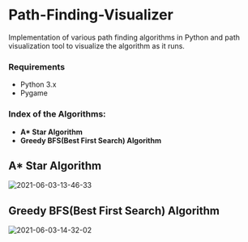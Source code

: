 # Path-Finding-Visualizer
Implementation of various path finding algorithms in Python and path visualization tool to visualize the algorithm as it runs.


### Requirements
* Python 3.x
* Pygame

### Index of the Algorithms:

* **A\* Star Algorithm**
* **Greedy BFS(Best First Search) Algorithm**



## A* Star Algorithm
![2021-06-03-13-46-33](https://user-images.githubusercontent.com/53933590/120613311-bf052280-c473-11eb-9ad5-ebe276b05fac.gif)

## Greedy BFS(Best First Search) Algorithm
![2021-06-03-14-32-02](https://user-images.githubusercontent.com/53933590/120618387-a814ff00-c478-11eb-8c0f-26aa73285b2b.gif)

